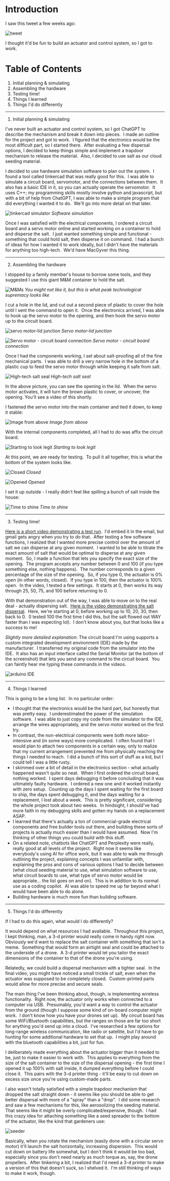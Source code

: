 # Introduction

I saw this tweet a few weeks ago:

![tweet](images/tweet.jpg)

I thought it'd be fun to build an actuator and control system, so I got to work.

# Table of Contents

1. Initial planning & simulating
2. Assembling the hardware
3. Testing time!
4. Things I learned
5. Things I'd do differently

---

1. Initial planning & simulating

I've never built an actuator and control system, so I got ChatGPT to describe the mechanism and break it down into pieces.  I made an outline for the project and got to work.  I figured that the electronics would be the most difficult part, so I started there.  After evaluating a few dispersal options, I decided to keep things simple and implement a trapdoor mechanism to release the material.  Also, I decided to use salt as our cloud seeding material.

I decided to use hardware simulation software to plan out the system.  I found a tool called tinkercad that was really good for this.  I was able to simulate a circuit board, servomotor, and the connections between them.  It also has a basic IDE in it, so you can actually operate the servomotor.  It uses C++; my programming skills mostly involve python and javascript, but with a bit of help from ChatGPT, I was able to make a simple program that did everything I wanted it to do.  We'll go into more detail on that later.

![tinkercad simulator](images/simulation.jpg)
_Software simulation_

Once I was satisfied with the electrical components, I ordered a circuit board and a servo motor online and started working on a container to hold and disperse the salt.  I just wanted something simple and functional - something that could hold salt, then disperse it on command.  I had a bunch of ideas for how I wanted it to work ideally, but I didn't have the materials for anything too high-tech.  We'd have MacGyver this thing.

---

2. Assembling the hardware

I stopped by a family member's house to borrow some tools, and they suggested I use this giant M&M container to hold the salt.

![M&Ms](images/IMG_20240201_174431927.jpg)
_You might not like it, but this is what_
_peak technological supremacy looks like_

I cut a hole in the lid, and cut out a second piece of plastic to cover the hole until I sent the command to open it.  Once the electronics arrived, I was able to hook up the servo motor to the opening, and then hook the servo motor up to the circuit board.

![servo motor-lid junction](images/IMG_20240201_092034906.jpg)
_Servo motor-lid junction_

![Servo motor - circuit board connection](images/IMG_20240201_092045769.jpg)
_Servo motor - circuit board connection_

Once I had the components working, I set about salt-proofing all of the fine mechanical parts.  I was able to drill a very narrow hole in the bottom of a plastic cup to feed the servo motor through while keeping it safe from salt.

![High-tech salt seal](images/IMG_20240201_165459570.jpg)
_High-tech salt seal_

In the above picture, you can see the opening in the lid.  When the servo motor activates, it will turn the brown plastic to cover, or uncover, the opening. You'll see a video of this shortly.

I fastened the servo motor into the main container and tied it down, to keep it stable:

![Image from above](images/IMG_20240201_174421935.jpg)
_Image from above_

With the internal components completed, all I had to do was affix the circuit board.

![Starting to look legit](images/IMG_20240201_181751238.jpg)
_Starting to look legit_

At this point, we are ready for testing.  To pull it all together, this is what the bottom of the system looks like.

![Closed](images/IMG_20240201_181811093.jpg)
_Closed_

![Opened](images/IMG_20240201_181819340.jpg)
_Opened_

I set it up outside - I really didn't feel like spilling a bunch of salt inside the house:

![Time to shine](images/IMG_20240202_135341734.jpg)
_Time to shine_

---

3. Testing time!

[Here is a short video demonstrating a test run](https://www.youtube.com/shorts/foMiHHXyWe4).  I'd embed it in the email, but gmail gets angry when you try to do that.  After testing a few software functions, I realized that I wanted more precise control over the amount of salt we can disperse at any given moment.  I wanted to be able to titrate the exact amount of salt that would be optimal to disperse at any given moment.  So, I made a function that lets you specify the exact size of the opening.  The program accepts any number between 0 and 100 (if you type something else, nothing happens).  The number corresponds to a given percentage of the size of the opening.  So, if you type 0, the actuator is 0% open (in other words, closed).  If you type in 100, then the actuator is 100% open.  In the video, I tested a few settings.  It starts at 0, then works its way through 25, 50, 75, and 100 before returning to 0.

With that demonstration out of the way, I was able to move on to the real deal - actually dispersing salt.  [Here is the video demonstrating the salt dispersal](https://www.youtube.com/shorts/omm86PlGhZU).  Here, we're starting at 0, before working up to 10, 20, 30, then back to 0.  (I tested 100 the first time I did this, but the salt flowed out WAY faster than I was expecting lol).  I don't know about you, but that looks like a success to me!

_Slightly more detailed explanation:_
The circuit board I'm using supports a custom integrated development environment (IDE) made by the manufacturer.  I transferred my original code from the simulator into the IDE.  It also has an input interface called the Serial Monitor (at the bottom of the screenshot) that lets you send any command to the circuit board.  You can faintly hear me typing these commands in the videos.

![arduino IDE](images/arduino.jpg)

---

4. Things I learned

This is going to be a long list.  In no particular order:

- I thought that the electronics would be the hard part, but honestly that was pretty easy.  I underestimated the power of the simulation software.  I was able to just copy my code from the simulator to the IDE, arrange the wires appropriately, and the servo motor worked on the first try.
- In contrast, the non-electrical components were both more labor-intensive and (in some ways) more complicated.  I often found that I would plan to attach two components in a certain way, only to realize that my current arrangement prevented me from physically reaching the things I needed to reach.  I did a bunch of this sort of stuff as a kid, but I could tell I was a little rusty.
- I skimmed over a bit of detail in the electronics section - what actually happened wasn't quite so neat.  When I first ordered the circuit board, nothing worked.  I spent days debugging it before concluding that it was ultimately faulty hardware.  I ordered a new one and it worked instantly with zero setup.  Counting up the days I spent waiting for the first board to ship, the days spent debugging it, and the days waiting for a replacement, I lost about a week.  This is pretty significant, considering the whole project took about two weeks.  In hindsight, I should've had more faith in my debugging skills and gotten my hands on a replacement ASAP.
- I learned that there's actually a ton of commercial-grade electrical components and free builder tools out there, and building these sorts of projects is actually much easier than I would have assumed.  Now I'm thinking of other things you could build with this stuff.
- On a related note, chatbots like ChatGPT and Perplexity were really, really good at all levels of the project.  Right now it seems like everybody's using AI for office work, but it was able to walk me through outlining the project, explaining concepts I was unfamiliar with, explaining the pros and cons of various options I had to decide between (what cloud seeding material to use, what simulation software to use, what circuit boards to use, what type of servo motor would be appropriate... the list goes on and on).  This is in addition to its normal use as a coding copilot.  AI was able to speed me up far beyond what I would have been able to do alone.
- Building hardware is much more fun than building software.

---

5. Things I'd do differently

If I had to do this again, what would I do differently?

It would depend on what resources I had available.  Throughout this project, I kept thinking, man, a 3-d printer would really come in handy right now.  Obviously we'd want to replace the salt container with something that isn't a meme.  Something that would form an airtight seal and could be attached to the underside of a drone.  A 3-d printer would let you tailor the exact dimensions of the container to that of the drone you're using.

Relatedly, we could build a dispersal mechanism with a tighter seal.  In the final video, you might have noticed a small trickle of salt, even when the actuator was supposed to be completely closed.  Custom-printed parts would allow for more precise and secure seals.

The main thing I've been thinking about, though, is implementing wireless functionality.  Right now, the actuator only works when connected to a computer via USB.  Presumably, you'd want a way to control the actuator from the ground (though I suppose some kind of on-board computer might work.  I don't know how you have your drones set up).  My circuit board has some WiFi/Bluetooth capabilities, but the ranges on those are far too short for anything you'd send up into a cloud.  I've researched a few options for long-range wireless communication, like radio or satellite, but I'd have to go hunting for some additional hardware to set that up.  I might play around with the bluetooth capabilities a bit, just for fun.

I deliberately made everything about the actuator bigger than it needed to be, just to make it easier to work with.  This applies to everything from the size of the salt container to the size of the dispersal opening - the first time I opened it up 100% with salt inside, it dumped everything before I could close it.  This pairs with the 3-d printer thing - it'll be easy to cut down on excess size once you're using custom-made parts.

I also wasn't totally satisfied with a simple trapdoor mechanism that dropped the salt straight down - it seems like you should be able to get better dispersal with more of a "spray" than a "drop".  I did some research and saw a few mechanisms for this, like aerosolizing the seeding material.  That seems like it might be overly complicated/expensive, though.  I had this crazy idea for attaching something like a seed spreader to the bottom of the actuator, like the kind that gardeners use:

![seeder](images/seeder.jpg)

Basically, when you rotate the mechanism (easily done with a circular servo motor) it'll launch the salt horizontally, increasing dispersion.  This would cut down on battery life somewhat, but I don't think it would be too bad, especially since you don't need nearly as much torque as, say, the drone propellers.  After tinkering a bit, I realized that I'd need a 3-d printer to make a version of this that doesn't suck, so I shelved it.  I'm still thinking of ways to make it work, though.
